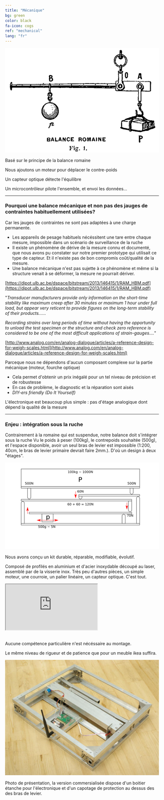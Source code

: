 ```yaml
---
title: "Mécanique"
bg: green
color: black
fa-icon: cogs
ref: "mechanical"
lang: "fr"
---
```


![romainefleury](img/romaine_larive_fleury_t3_175.png)

Basé sur le principe de la balance romaine

Nous ajoutons un moteur pour déplacer le contre-poids

Un capteur optique détecte l'équilibre

Un microcontrôleur pilote l'ensemble, et envoi les données...

-------------- 
 
### Pourquoi une balance mécanique et non pas des jauges de contraintes habituellement utilisées?

Car les jauges de contraintes ne sont pas adaptées à une charge permanente.
  * Les appareils de pesage habituels nécéssitent une tare entre chaque mesure, impossible dans un scénario de surveillance de la ruche
  * Il existe un phénomène de dérive de la mesure connu et documenté, que nous avons pu constater sur notre premier prototype qui utilisait ce type de capteur. Et il n'existe pas de bon compromis coût/qualité de la mesure.
  * Une balance mécanique n'est pas sujette à ce phénomène et même si la structure venait à se déformer, la mesure ne pourrait dériver.


[https://dipot.ulb.ac.be/dspace/bitstream/2013/146415/1/RAM_HBM.pdf](https://dipot.ulb.ac.be/dspace/bitstream/2013/146415/1/RAM_HBM.pdf)

"*Transducer manufacturers provide only information on the short-time stability like maximum creep after 30 minutes or maximum 1 hour under full load, but appear very reticent to provide figures on the long-term stability of their products......*

*Recording strains over long periods of time without having the opportunity to unload the test specimen or the structure and check zero reference is considered to be one of the most difficult applications of strain-gauges....*"

[http://www.analog.com/en/analog-dialogue/articles/a-reference-design-for-weigh-scales.html](http://www.analog.com/en/analog-dialogue/articles/a-reference-design-for-weigh-scales.html)

Parceque nous ne dépendons d'aucun composant complexe sur la partie mécanique (moteur, fourche optique)
  * Cela permet d'obtenir un prix inégalé pour un tel niveau de précision et de robustesse
  * En cas de problème, le diagnostic et la réparation sont aisés
  * *DIY-ers friendly (Do It Yourself)*
 
L'électronique est beaucoup plus simple : pas d'étage analogique dont dépend la qualité de la mesure
 
--------------
 
 
### Enjeu : intégration sous la ruche
Contrairement à la romaine qui est suspendue, notre balance doit s'intégrer sous la ruche
Vu le poids à peser (100kg), le contrepoids souhaitée (500g), et l'espace disponible, avoir un seul bras de levier est impossible (1:200, 40cm, le bras de levier primaire devrait faire 2mm.). D'où un design à deux "étages".

![principle](img/principle.png)

Nous avons conçu un kit durable, réparable, modifiable, évolutif.

Composé de profilés en aluminium et d'acier inoxydable découpé au laser, assemblé par de la visserie inox. Très peu d'autres pièces, un simple moteur, une courroie, un palier linéaire, un capteur optique. C'est tout.

<div class="icontain">
  <iframe src="https://www.youtube.com/embed/kFrGVwb06q8" allowfullscreen></iframe>
</div>
<br>

Aucune compétence particulière n'est nécéssaire au montage. 

Le même niveau de rigueur et de patience que pour un meuble ikea suffira.

![photo](img/IMGP9335R.jpg)

Photo de présentation, la version commersialisée dispose d'un boitier étanche pour l'électronique et d'un capotage de protection au dessus des des bras de levier.
